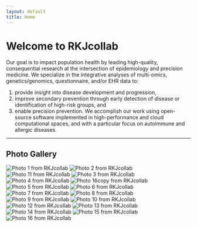 ```yaml
---
layout: default
title: Home
---
```


# Welcome to RKJcollab

Our goal is to impact population health by leading high-quality, consequential research at the intersection of epidemiology and precision medicine. 
We specialize in the integrative analyses of multi-omics, genetics/genomics, questionnaire, and/or EHR data to: 
1) provide insight into disease development and progression, 
2) improve secondary prevention through early detection of disease or identification of high-risk groups, and 
3) enable precision prevention. We accomplish our work using open-source software implemented in high-performance and cloud computational spaces, and with a particular focus on autoimmune and allergic diseases. 


---

## Photo Gallery

<div class="gallery">
  <img src="images/hp1.jpg" alt="Photo 1 from RKJcollab">
  <img src="images/hp7.jpg" alt="Photo 2 from RKJcollab">
  <img src="images/hp3.jpg" alt="Photo 11 from RKJcollab">
  <img src="images/hp11.jpg" alt="Photo 3 from RKJcollab">
  <img src="images/hp16.jpg" alt="Photo 4 from RKJcollab">
  <img src="images/hp17.jpg" alt="Photo 16copy from RKJcollab">
  <img src="images/hp5.jpg" alt="Photo 5 from RKJcollab">
  <img src="images/hp6.heic" alt="Photo 6 from RKJcollab"> 
  <img src="images/hp2.jpg" alt="Photo 7 from RKJcollab">
  <img src="images/hp8.jpg" alt="Photo 8 from RKJcollab">
  <img src="images/hp9.jpg" alt="Photo 9 from RKJcollab">
  <img src="images/hp10.jpg" alt="Photo 10 from RKJcollab">
  <img src="images/hp12.jpg" alt="Photo 12 from RKJcollab">
  <img src="images/hp13.jpg" alt="Photo 13 from RKJcollab">
  <img src="images/hp14.jpg" alt="Photo 14 from RKJcollab">
  <img src="images/hp15.jpg" alt="Photo 15 from RKJcollab">
  <img src="images/hp4.jpg" alt="Photo 16 from RKJcollab">
</div>
